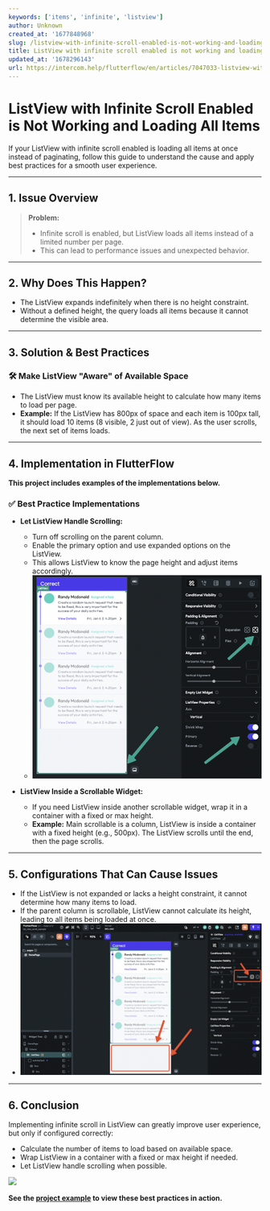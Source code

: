 ```yaml
---
keywords: ['items', 'infinite', 'listview']
author: Unknown
created_at: '1677848968'
slug: /listview-with-infinite-scroll-enabled-is-not-working-and-loading-all-items
title: ListView with infinite scroll enabled is not working and loading all items
updated_at: '1678296143'
url: https://intercom.help/flutterflow/en/articles/7047033-listview-with-infinite-scroll-enabled-is-not-working-and-loading-all-items
---
```

# ListView with Infinite Scroll Enabled is Not Working and Loading All Items

If your ListView with infinite scroll enabled is loading all items at once instead of paginating, follow this guide to understand the cause and apply best practices for a smooth user experience.

---

## 1. Issue Overview

> **Problem:**
> - Infinite scroll is enabled, but ListView loads all items instead of a limited number per page.
> - This can lead to performance issues and unexpected behavior.

---

## 2. Why Does This Happen?

- The ListView expands indefinitely when there is no height constraint.
- Without a defined height, the query loads all items because it cannot determine the visible area.

---

## 3. Solution & Best Practices

### 🛠️ Make ListView "Aware" of Available Space
- The ListView must know its available height to calculate how many items to load per page.
- **Example:** If the ListView has 800px of space and each item is 100px tall, it should load 10 items (8 visible, 2 just out of view). As the user scrolls, the next set of items loads.

---

## 4. Implementation in FlutterFlow

**This project includes examples of the implementations below.**

### ✅ Best Practice Implementations

- **Let ListView Handle Scrolling:**
    - Turn off scrolling on the parent column.
    - Enable the primary option and use expanded options on the ListView.
    - This allows ListView to know the page height and adjust items accordingly.
    - ![](../../assets/20250430121248035007.png)

- **ListView Inside a Scrollable Widget:**
    - If you need ListView inside another scrollable widget, wrap it in a container with a fixed or max height.
    - **Example:** Main scrollable is a column, ListView is inside a container with a fixed height (e.g., 500px). The ListView scrolls until the end, then the page scrolls.

---

## 5. Configurations That Can Cause Issues

- If the ListView is not expanded or lacks a height constraint, it cannot determine how many items to load.
- If the parent column is scrollable, ListView cannot calculate its height, leading to all items being loaded at once.
- ![](../../assets/20250430121248379992.png)

---

## 6. Conclusion

Implementing infinite scroll in ListView can greatly improve user experience, but only if configured correctly:

- Calculate the number of items to load based on available space.
- Wrap ListView in a container with a fixed or max height if needed.
- Let ListView handle scrolling when possible.

![](../../assets/20250430121249048672.gif)

**See the [project example](https://app.flutterflow.io/project/list-view-scroll-example-wdv076) to view these best practices in action.**